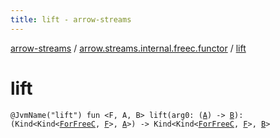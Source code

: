 ```yaml
---
title: lift - arrow-streams
---
```


[arrow-streams](../index.html) / [arrow.streams.internal.freec.functor](index.html) / [lift](./lift.html)

# lift

`@JvmName("lift") fun <F, A, B> lift(arg0: (`[`A`](lift.html#A)`) -> `[`B`](lift.html#B)`): (Kind<Kind<`[`ForFreeC`](../arrow.streams.internal/-for-free-c.html)`, `[`F`](lift.html#F)`>, `[`A`](lift.html#A)`>) -> Kind<Kind<`[`ForFreeC`](../arrow.streams.internal/-for-free-c.html)`, `[`F`](lift.html#F)`>, `[`B`](lift.html#B)`>`